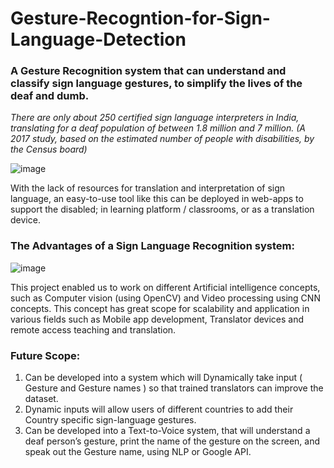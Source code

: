 # Gesture-Recogntion-for-Sign-Language-Detection
### A Gesture Recognition system that can understand and classify sign language gestures, to simplify the lives of the deaf and dumb.

*There are only about 250 certified sign language interpreters in India, translating for a deaf population of between 1.8 million and 7 million. (A 2017 study, based on the estimated number of people with disabilities, by the Census board)*

![image](https://user-images.githubusercontent.com/34964937/61511828-9e658800-aa15-11e9-9e37-5d8b2c60c6ad.png)

With the lack of resources for translation and interpretation of sign language, an easy-to-use tool like this can be deployed in web-apps to support the disabled; in learning platform / classrooms, or as a translation device. 

### The Advantages of a Sign Language Recognition system:

![image](https://user-images.githubusercontent.com/34964937/61511981-22b80b00-aa16-11e9-8836-adf6993ca3bb.png)

This project enabled us to work on different Artificial intelligence concepts, such as Computer vision (using OpenCV) and Video processing using CNN concepts. This concept has great scope for scalability and application in various fields such as Mobile app development, Translator devices and remote access teaching and translation. 

### Future Scope:
1.	Can be developed into a system which will Dynamically take input ( Gesture and Gesture names ) so that trained translators can improve the dataset. 
2.	Dynamic inputs will allow users of different countries to add their Country specific sign-language gestures. 
3.	Can be developed into  a Text-to-Voice system, that will understand a deaf person’s gesture, print the name of the gesture on the screen, and speak out the Gesture name, using NLP or Google API. 



